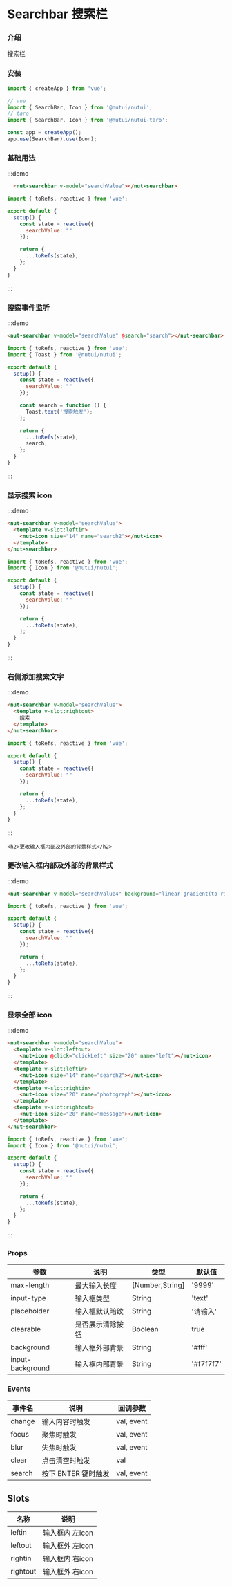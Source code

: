 # Searchbar 搜索栏

### 介绍

搜索栏
    
### 安装
    
```javascript
import { createApp } from 'vue';

// vue
import { SearchBar, Icon } from '@nutui/nutui';
// taro
import { SearchBar, Icon } from '@nutui/nutui-taro';

const app = createApp();
app.use(SearchBar).use(Icon);
```    
    
### 基础用法
:::demo
```html
  <nut-searchbar v-model="searchValue"></nut-searchbar>
```

```javascript
import { toRefs, reactive } from 'vue';

export default {
  setup() {
    const state = reactive({
      searchValue: ""
    });

    return {
      ...toRefs(state),
    };
  }
}
```
:::

### 搜索事件监听
:::demo
```html
<nut-searchbar v-model="searchValue" @search="search"></nut-searchbar>
```

```javascript
import { toRefs, reactive } from 'vue';
import { Toast } from '@nutui/nutui';

export default {
  setup() {
    const state = reactive({
      searchValue: ""
    });

    const search = function () {
      Toast.text('搜索触发');
    };

    return {
      ...toRefs(state),
      search,
    };
  }
}
```
:::

### 显示搜索 icon
:::demo
```html
<nut-searchbar v-model="searchValue">
  <template v-slot:leftin>
    <nut-icon size="14" name="search2"></nut-icon>
  </template>
</nut-searchbar>
```

```javascript
import { toRefs, reactive } from 'vue';
import { Icon } from '@nutui/nutui';

export default {
  setup() {
    const state = reactive({
      searchValue: ""
    });

    return {
      ...toRefs(state),
    };
  }
}
```
:::

### 右侧添加搜索文字
:::demo
```html
<nut-searchbar v-model="searchValue">
  <template v-slot:rightout>
    搜索
  </template>
</nut-searchbar>
```

```javascript
import { toRefs, reactive } from 'vue';

export default {
  setup() {
    const state = reactive({
      searchValue: ""
    });

    return {
      ...toRefs(state),
    };
  }
}
```
:::

    <h2>更改输入框内部及外部的背景样式</h2>

### 更改输入框内部及外部的背景样式
:::demo
```html
<nut-searchbar v-model="searchValue4" background="linear-gradient(to right, #9866F0, #EB4D50)" input-background="#fff"> </nut-searchbar>
```

```javascript
import { toRefs, reactive } from 'vue';

export default {
  setup() {
    const state = reactive({
      searchValue: ""
    });

    return {
      ...toRefs(state),
    };
  }
}
```
:::
### 显示全部 icon
:::demo
```html
<nut-searchbar v-model="searchValue">
  <template v-slot:leftout>
    <nut-icon @click="clickLeft" size="20" name="left"></nut-icon>
  </template>
  <template v-slot:leftin>
    <nut-icon size="14" name="search2"></nut-icon>
  </template>
  <template v-slot:rightin>
    <nut-icon size="20" name="photograph"></nut-icon>
  </template>
  <template v-slot:rightout>
    <nut-icon size="20" name="message"></nut-icon>
  </template>
</nut-searchbar> 
```

``` javascript
import { toRefs, reactive } from 'vue';
import { Icon } from '@nutui/nutui';

export default {
  setup() {
    const state = reactive({
      searchValue: ""
    });

    return {
      ...toRefs(state),
    };
  }
}
```
:::
    
### Props
    
| 参数         | 说明                             | 类型   | 默认值           |
|--------------|----------------------------------|--------|------------------|
| max-length         | 最大输入长度   | [Number,String] | '9999'      |
| input-type    | 输入框类型   | String | 'text'      |
| placeholder        | 输入框默认暗纹  | String | '请输入'   |
| clearable          | 是否展示清除按钮 | Boolean | true     |
| background      | 输入框外部背景 | String |   '#fff'   |
| input-background   | 输入框内部背景 | String |   '#f7f7f7'   |



### Events

| 事件名 | 说明           | 回调参数     |
|--------|----------------|--------------|
| change  | 输入内容时触发 | val, event |
| focus  | 聚焦时触发 | val, event |
| blur  | 失焦时触发 | val, event |
| clear  | 点击清空时触发 | val |
| search  | 按下 ENTER 键时触发 | val, event |

## Slots

| 名称          | 说明                 |
|---------------|----------------------|
| leftin      | 输入框内 左icon  |
| leftout     | 输入框外 左icon |
| rightin     | 输入框内 右icon |
| rightout    | 输入框外 右icon |